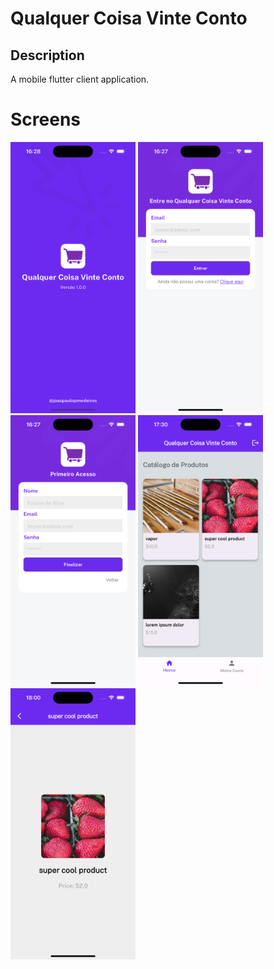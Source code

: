 # Qualquer Coisa Vinte Conto

## Description
A mobile flutter client application.

# Screens
<p float="left">
<img src="./docs/Simulator Screenshot - iPhone 15 - 2024-05-26 at 16.28.40.png" width=200>
<img src="./docs/Simulator Screenshot - iPhone 15 - 2024-05-26 at 16.27.47.png" width=200>
<img src="./docs/Simulator Screenshot - iPhone 15 - 2024-05-26 at 16.27.50.png" width=200>
<img src="./docs/Simulator Screenshot - iPhone 15 - 2024-05-26 at 17.30.00.png" width=200>
<img src="./docs/Simulator Screenshot - iPhone 15 - 2024-05-26 at 18.00.44.png" width=200>
</p>